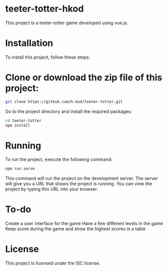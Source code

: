 # teeter-totter-hkod
This project is a teeter-totter game developed using vue.js.

# Installation
To install this project, follow these steps:

# Clone or download the zip file of this project:
```bash
git clone https://github.com/h-kod/teeter-totter.git
```

Go to the project directory and install the required packages:
```bash
cd teeter-totter
npm install
```
# Running
To run the project, execute the following command:
```bash
npm run serve
```

This command will run the project on the development server. The server will give you a URL that shows the project is running. You can view the project by typing this URL into your browser.

# To-do
 Create a user interface for the game
 Have a few different levels in the game
 Keep score during the game and show the highest scores in a table
# License
This project is licensed under the ISC license.
